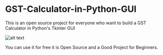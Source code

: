 # GST-Calculator-in-Python-GUI
This is an open source project for everyone who want to build a GST Calculator in Python's Tkinter GUI

![alt text](https://github.com/vkpdeveloper/GST-Calculator-in-Python-GUI/blob/master/Capture.PNG)

You can use it for free it is Open Source and a Good Project for Beginners. 
